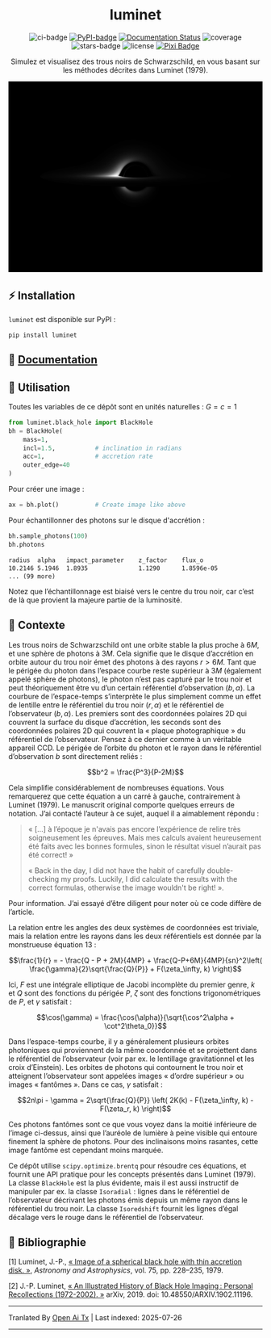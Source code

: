 <div align="center">
  
# luminet
![ci-badge](https://img.shields.io/appveyor/build/bgmeulem/luminet?label=ci&style=flat-square) [![PyPI-badge](https://img.shields.io/pypi/v/luminet?pypiBaseUrl=https%3A%2F%2Fpypi.org&style=flat-square&logo=pypi&logoColor=white&link=https%3A%2F%2Fpypi.org%2Fproject%2Fluminet%2F)](https://pypi.org/project/luminet) [![Documentation Status](https://readthedocs.org/projects/luminet/badge/?version=latest&style=flat-square)](https://luminet.readthedocs.io/en/latest/?badge=latest) ![coverage](https://img.shields.io/codecov/c/github/bgmeulem/Luminet?style=flat-square) ![stars-badge](https://img.shields.io/github/stars/bgmeulem/Luminet?style=flat-square) ![license](https://img.shields.io/github/license/bgmeulem/Luminet?style=flat-square) [![Pixi Badge](https://img.shields.io/endpoint?url=https://raw.githubusercontent.com/prefix-dev/pixi/main/assets/badge/v0.json&style=flat-square)](https://pixi.sh)

Simulez et visualisez des trous noirs de Schwarzschild, en vous basant sur les méthodes décrites dans Luminet (1979).

![Exemple de tracé d’un trou noir](https://raw.githubusercontent.com/bgmeulem/luminet/master/assets/bh_plot.png)
</div>

## ⚡ Installation
`luminet` est disponible sur PyPI :

```shell
pip install luminet
```

## 📖 [Documentation](https://luminet.readthedocs.io/en/latest/index.html)

## 🔩 Utilisation

Toutes les variables de ce dépôt sont en unités naturelles : $G=c=1$

```python
from luminet.black_hole import BlackHole
bh = BlackHole(
    mass=1,
    incl=1.5,           # inclination in radians
    acc=1,              # accretion rate
    outer_edge=40
)
```
Pour créer une image :
```python
ax = bh.plot()          # Create image like above
```
Pour échantillonner des photons sur le disque d'accrétion :

```python
bh.sample_photons(100)
bh.photons
```
```
radius  alpha   impact_parameter    z_factor    flux_o
10.2146 5.1946  1.8935              1.1290      1.8596e-05
... (99 more)
```
Notez que l’échantillonnage est biaisé vers le centre du trou noir, car c’est de là que provient la majeure partie de la luminosité.

## 📝 Contexte
Les trous noirs de Schwarzschild ont une orbite stable la plus proche à $6M$, et une sphère de photons à $3M$. Cela signifie que
le disque d’accrétion en orbite autour du trou noir émet des photons à des rayons $r>6M$. Tant que le périgée du photon dans l’espace courbe reste supérieur à $3M$ (également appelé sphère de photons), le photon n’est pas capturé par le trou noir et peut théoriquement être vu d’un certain référentiel d’observation $(b, \alpha)$. La courbure de l’espace-temps s’interprète le plus simplement comme un effet de lentille entre le référentiel du trou noir $(r, \alpha)$ et le référentiel de l’observateur $(b, \alpha)$. Les premiers sont des coordonnées polaires 2D qui couvrent la surface du disque d’accrétion, les seconds sont des coordonnées polaires 2D qui couvrent la « plaque photographique » du référentiel de l’observateur. Pensez à ce dernier comme à un véritable appareil CCD. Le périgée de l’orbite du photon et le rayon dans le référentiel d’observation $b$ sont directement reliés :

$$b^2 = \frac{P^3}{P-2M}$$

Cela simplifie considérablement de nombreuses équations.
Vous remarquerez que cette équation a un carré à gauche, contrairement à Luminet (1979). Le manuscrit original comporte quelques erreurs de notation. J’ai contacté l’auteur à ce sujet, auquel il a aimablement répondu :

> « [...] à l’époque je n'avais pas encore l’expérience de relire très soigneusement les épreuves. Mais mes calculs avaient  heureusement été faits avec les bonnes formules, sinon le résultat visuel n’aurait pas été correct! »
>
>« Back in the day, I did not have the habit of carefully double-checking my proofs. Luckily, I did calculate the results with the correct formulas, otherwise the image wouldn't be right! ».

Pour information. J’ai essayé d’être diligent pour noter où ce code diffère de l’article.

La relation entre les angles des deux systèmes de coordonnées est triviale, mais la relation entre les rayons dans les deux référentiels est donnée par la monstrueuse équation 13 :

$$\frac{1}{r} = - \frac{Q - P + 2M}{4MP} + \frac{Q-P+6M}{4MP}{sn}^2\left( \frac{\gamma}{2}\sqrt{\frac{Q}{P}} + F(\zeta_\infty, k) \right)$$

Ici, $F$ est une intégrale elliptique de Jacobi incomplète du premier genre, $k$ et $Q$ sont des fonctions du périgée $P$, $\zeta$ sont des fonctions trigonométriques de $P$, et $\gamma$ satisfait :

$$\cos(\gamma) = \frac{\cos(\alpha)}{\sqrt{\cos^2\alpha + \cot^2\theta_0}}$$

Dans l’espace-temps courbe, il y a généralement plusieurs orbites photoniques qui proviennent de la même coordonnée et se projettent dans le référentiel de l’observateur (voir par ex. le lentillage gravitationnel et les croix d’Einstein). Les orbites de photons qui contournent le trou noir et atteignent l’observateur sont appelées images « d’ordre supérieur » ou images « fantômes ». Dans ce cas, $\gamma$ satisfait :

$$2n\pi - \gamma = 2\sqrt{\frac{Q}{P}} \left( 2K(k) - F(\zeta_\infty, k) - F(\zeta_r, k)  \right)$$

Ces photons fantômes sont ce que vous voyez dans la moitié inférieure de l’image ci-dessus, ainsi que l’auréole de lumière à peine visible qui entoure finement la sphère de photons. Pour des inclinaisons moins rasantes, cette image fantôme est cependant moins marquée.

Ce dépôt utilise `scipy.optimize.brentq` pour résoudre ces équations, et fournit une API pratique pour les concepts présentés dans Luminet (1979). La classe `BlackHole` est la plus évidente, mais il est aussi instructif de manipuler par ex. la classe `Isoradial` : lignes dans le référentiel de l’observateur décrivant les photons émis depuis un même rayon dans le référentiel du trou noir. La classe `Isoredshift` fournit les lignes d’égal décalage vers le rouge dans le référentiel de l’observateur.

## 📕 Bibliographie
[1] Luminet, J.-P., [« Image of a spherical black hole with thin accretion disk. »](https://ui.adsabs.harvard.edu/abs/1979A%26A....75..228L/abstract), <i>Astronomy and Astrophysics</i>, vol. 75, pp. 228–235, 1979.

[2] J.-P. Luminet, [« An Illustrated History of Black Hole Imaging : Personal Recollections (1972-2002). »](https://arxiv.org/abs/1902.11196) arXiv, 2019. doi: 10.48550/ARXIV.1902.11196. 





---


Tranlated By [Open Ai Tx](https://github.com/OpenAiTx/OpenAiTx) | Last indexed: 2025-07-26


---